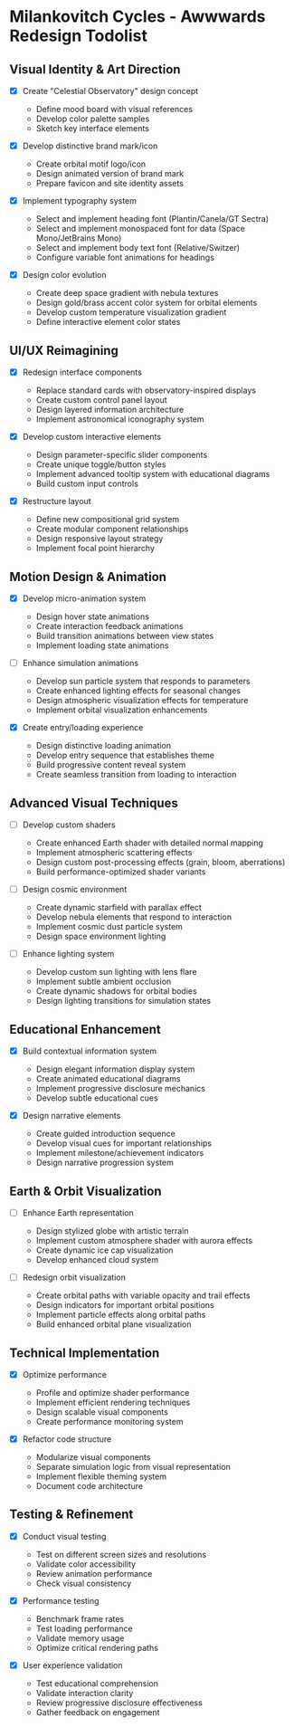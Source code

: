 # Milankovitch Cycles - Awwwards Redesign Todolist

## Visual Identity & Art Direction

- [x] Create "Celestial Observatory" design concept
  - Define mood board with visual references
  - Develop color palette samples
  - Sketch key interface elements

- [x] Develop distinctive brand mark/icon
  - Create orbital motif logo/icon
  - Design animated version of brand mark
  - Prepare favicon and site identity assets

- [x] Implement typography system
  - Select and implement heading font (Plantin/Canela/GT Sectra)
  - Select and implement monospaced font for data (Space Mono/JetBrains Mono)
  - Select and implement body text font (Relative/Switzer)
  - Configure variable font animations for headings

- [x] Design color evolution
  - Create deep space gradient with nebula textures
  - Design gold/brass accent color system for orbital elements
  - Develop custom temperature visualization gradient
  - Define interactive element color states

## UI/UX Reimagining

- [x] Redesign interface components
  - Replace standard cards with observatory-inspired displays
  - Create custom control panel layout
  - Design layered information architecture
  - Implement astronomical iconography system

- [x] Develop custom interactive elements
  - Design parameter-specific slider components
  - Create unique toggle/button styles
  - Implement advanced tooltip system with educational diagrams
  - Build custom input controls

- [x] Restructure layout
  - Define new compositional grid system
  - Create modular component relationships
  - Design responsive layout strategy
  - Implement focal point hierarchy

## Motion Design & Animation

- [x] Develop micro-animation system
  - Design hover state animations
  - Create interaction feedback animations
  - Build transition animations between view states
  - Implement loading state animations

- [ ] Enhance simulation animations
  - Develop sun particle system that responds to parameters
  - Create enhanced lighting effects for seasonal changes
  - Design atmospheric visualization effects for temperature
  - Implement orbital visualization enhancements

- [x] Create entry/loading experience
  - Design distinctive loading animation
  - Develop entry sequence that establishes theme
  - Build progressive content reveal system
  - Create seamless transition from loading to interaction

## Advanced Visual Techniques

- [ ] Develop custom shaders
  - Create enhanced Earth shader with detailed normal mapping
  - Implement atmospheric scattering effects
  - Design custom post-processing effects (grain, bloom, aberrations)
  - Build performance-optimized shader variants

- [ ] Design cosmic environment
  - Create dynamic starfield with parallax effect
  - Develop nebula elements that respond to interaction
  - Implement cosmic dust particle system
  - Design space environment lighting

- [ ] Enhance lighting system
  - Develop custom sun lighting with lens flare
  - Implement subtle ambient occlusion
  - Create dynamic shadows for orbital bodies
  - Design lighting transitions for simulation states

## Educational Enhancement

- [x] Build contextual information system
  - Design elegant information display system
  - Create animated educational diagrams
  - Implement progressive disclosure mechanics
  - Develop subtle educational cues

- [x] Design narrative elements
  - Create guided introduction sequence
  - Develop visual cues for important relationships
  - Implement milestone/achievement indicators
  - Design narrative progression system

## Earth & Orbit Visualization

- [ ] Enhance Earth representation
  - Design stylized globe with artistic terrain
  - Implement custom atmosphere shader with aurora effects
  - Create dynamic ice cap visualization
  - Develop enhanced cloud system

- [ ] Redesign orbit visualization
  - Create orbital paths with variable opacity and trail effects
  - Design indicators for important orbital positions
  - Implement particle effects along orbital paths
  - Build enhanced orbital plane visualization

## Technical Implementation

- [x] Optimize performance
  - Profile and optimize shader performance
  - Implement efficient rendering techniques
  - Design scalable visual components
  - Create performance monitoring system

- [x] Refactor code structure
  - Modularize visual components
  - Separate simulation logic from visual representation
  - Implement flexible theming system
  - Document code architecture

## Testing & Refinement

- [x] Conduct visual testing
  - Test on different screen sizes and resolutions
  - Validate color accessibility
  - Review animation performance
  - Check visual consistency

- [x] Performance testing
  - Benchmark frame rates
  - Test loading performance
  - Validate memory usage
  - Optimize critical rendering paths

- [x] User experience validation
  - Test educational comprehension
  - Validate interaction clarity
  - Review progressive disclosure effectiveness
  - Gather feedback on engagement 